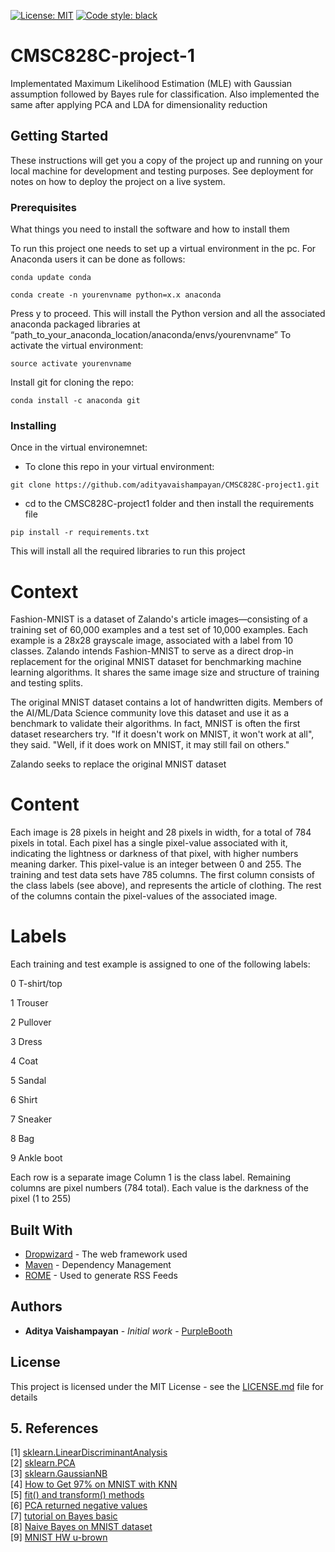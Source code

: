 [![License: MIT](https://img.shields.io/badge/License-MIT-yellow.svg)](https://opensource.org/licenses/MIT)
[![Code style: black](https://img.shields.io/badge/code%20style-black-000000.svg)](https://github.com/psf/black)

# CMSC828C-project-1

Implementated Maximum Likelihood Estimation (MLE) with Gaussian assumption followed by Bayes rule for classification. Also implemented the same after applying PCA and LDA for dimensionality reduction

## Getting Started

These instructions will get you a copy of the project up and running on your local machine for development and testing purposes. See deployment for notes on how to deploy the project on a live system.

### Prerequisites

What things you need to install the software and how to install them

To run this project one needs to set up a virtual environment in the pc. For Anaconda users it can be done as follows:

```
conda update conda
```
```
conda create -n yourenvname python=x.x anaconda
```
Press y to proceed. This will install the Python version and all the associated anaconda packaged libraries at “path_to_your_anaconda_location/anaconda/envs/yourenvname”
To activate the virtual environment:
```
source activate yourenvname
```
Install git for cloning the repo:
```
conda install -c anaconda git
```

### Installing

Once in the virtual environemnet:

* To clone this repo in your virtual environment:
```
git clone https://github.com/adityavaishampayan/CMSC828C-project1.git
```
* cd to the CMSC828C-project1 folder and then install the requirements file 
```
pip install -r requirements.txt
```
This will install all the required libraries to run this project

# Context

Fashion-MNIST is a dataset of Zalando's article images—consisting of a training set of 60,000 examples and a test set of 10,000 examples. Each example is a 28x28 grayscale image, associated with a label from 10 classes. Zalando intends Fashion-MNIST to serve as a direct drop-in replacement for the original MNIST dataset for benchmarking machine learning algorithms. It shares the same image size and structure of training and testing splits.

The original MNIST dataset contains a lot of handwritten digits. Members of the AI/ML/Data Science community love this dataset and use it as a benchmark to validate their algorithms. In fact, MNIST is often the first dataset researchers try. "If it doesn't work on MNIST, it won't work at all", they said. "Well, if it does work on MNIST, it may still fail on others."

Zalando seeks to replace the original MNIST dataset

# Content

Each image is 28 pixels in height and 28 pixels in width, for a total of 784 pixels in total. Each pixel has a single pixel-value associated with it, indicating the lightness or darkness of that pixel, with higher numbers meaning darker. This pixel-value is an integer between 0 and 255. The training and test data sets have 785 columns. The first column consists of the class labels (see above), and represents the article of clothing. The rest of the columns contain the pixel-values of the associated image.

# Labels

Each training and test example is assigned to one of the following labels:

0 T-shirt/top

1 Trouser

2 Pullover

3 Dress

4 Coat

5 Sandal

6 Shirt

7 Sneaker

8 Bag

9 Ankle boot 

Each row is a separate image
Column 1 is the class label.
Remaining columns are pixel numbers (784 total).
Each value is the darkness of the pixel (1 to 255)

## Built With

* [Dropwizard](http://www.dropwizard.io/1.0.2/docs/) - The web framework used
* [Maven](https://maven.apache.org/) - Dependency Management
* [ROME](https://rometools.github.io/rome/) - Used to generate RSS Feeds

## Authors

* **Aditya Vaishampayan** - *Initial work* - [PurpleBooth](https://github.com/adityavaishampayan)

## License

This project is licensed under the MIT License - see the [LICENSE.md](LICENSE.md) file for details

## 5. References
[1] [sklearn.LinearDiscriminantAnalysis](http://scikit-learn.org/stable/modules/generated/sklearn.discriminant_analysis.LinearDiscriminantAnalysis.html#sklearn.discriminant_analysis.LinearDiscriminantAnalysis.fit)  
[2] [sklearn.PCA](http://scikit-learn.org/stable/modules/generated/sklearn.decomposition.PCA.html)  
[3] [sklearn.GaussianNB](http://scikit-learn.org/stable/modules/naive_bayes.html#gaussian-naive-bayes)  
[4] [How to Get 97% on MNIST with KNN](https://steven.codes/blog/ml/how-to-get-97-percent-on-MNIST-with-KNN/)  
[5] [fit() and transform() methods](https://stackoverflow.com/questions/23838056/what-is-the-difference-between-transform-and-fit-transform-in-sklearn)  
[6] [PCA returned negative values](https://stackoverflow.com/questions/34725726/is-it-possible-apply-pca-on-any-text-classification)  
[7] [tutorial on Bayes basic](https://lazyprogrammer.me/bayes-classifier-and-naive-bayes-tutorial-using/)  
[8] [Naive Bayes on MNIST dataset](https://github.com/bikz05/ipython-notebooks/blob/master/machine-learning/naive-bayes-mnist-sklearn.ipynb)  
[9] [MNIST HW u-brown](http://cs.brown.edu/courses/csci1950-f/fall2009/docs/wk04.pdf)
